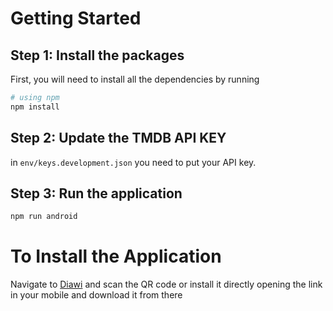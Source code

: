 # Getting Started

## Step 1: Install the packages

First, you will need to install all the dependencies by running

```bash
# using npm
npm install

```

## Step 2: Update the TMDB API KEY

in `env/keys.development.json` you need to put your API key.

## Step 3: Run the application

```bash
npm run android
```

# To Install the Application


Navigate to [Diawi](https://i.diawi.com/eu4mCt) and scan the QR code or install it directly opening the link in your mobile and download it from there
